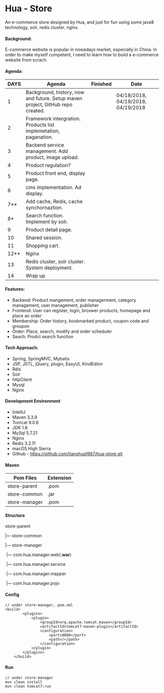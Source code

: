 # Hua - Store

An e-commerce store designed by Hua, and just for fun using some java8 technology, solr, redis cluster, nginx.

#### Background:

E-commerce website is popular in nowadays market, especially in China. In order to make myself competent, I need to learn how to build a e-commerce website from scrach.

#### Agenda:

| DAYS | Agenda                                                       | Finished | Date                               |
| ---- | ------------------------------------------------------------ | -------- | ---------------------------------- |
| 1    | Background, history, now and future. Setup maven project, GitHub repo created. |          | 04/18/2018, 04/19/2018, 04/19/2018 |
| 2    | Framework intergration. Products list implemetation, paganation. |          |                                    |
| 3    | Backend service management. Add product, image upload.       |          |                                    |
| 4    | Product regulation?                                          |          |                                    |
| 5    | Product front end, display page.                             |          |                                    |
| 6    | cms implementation. Ad display.                              |          |                                    |
| 7**  | Add cache, Redis, cache synchornaztion.                      |          |                                    |
| 8*   | Search function. Implement by solr.                          |          |                                    |
| 9    | Product detail page.                                         |          |                                    |
| 10   | Shared session.                                              |          |                                    |
| 11   | Shopping cart.                                               |          |                                    |
| 12** | Nginx                                                        |          |                                    |
| 13   | Redis cluster, solr cluster. System deployment.              |          |                                    |
| 14   | Wrap up                                                      |          |                                    |

#### Features:

- Backend: Product mangement, order managerment, category management, user management, publisher
- Frontend: User can register, login, broswer products, homepage and place an order
- Membership: Order history, bookmarked product, coupon code and groupon
- Order: Place, search, modify and order scheduler
- Seach: Prodct search function

#### Tech Approach:

- Spring, SpringMVC, Mybatis
- JSP, JSTL, jQuery, plugin, EasyUI, KindEditor
- Rdis
- Solr
- httpClient
- Mysql
- Nginx

#### Development Environment

- IntelliJ
- Maven 3.3.9
- Tomcat 9.0.6
- JDK 1.8
- MySql 5.7.21
- Nginx
- Redis 3.2.11
- macOS High Sierra
- Github - https://github.com/lianghua1987/hua-store.git


#### Maven 

| Pom Files     | Extension |
| ------------- | --------- |
| store-parent  | .pom      |
| store-common  | .jar      |
| store-manager | .pom      |

#### Structure

store-parent

|— store-common

|— store-manager

​       |— com.hua.manager.web(.**war**)

​       |— com.hua.manager.service

​       |— com.hua.manager.mapper

​       |— com.hua.manager.pojo

#### Config

```
// under store-manager, pom.xml
<build>
        <plugins>
            <plugin>
                <groupId>org.apache.tomcat.maven</groupId>
                <artifactId>tomcat7-maven-plugin</artifactId>
                <configuration>
                    <port>8080</port>
                    <path>/</path>
                </configuration>
            </plugin>
        </plugins>
    </build>
```



#### Run

```
// under store-manager
mvn clean install
mvn clean tomcat7:run
```

